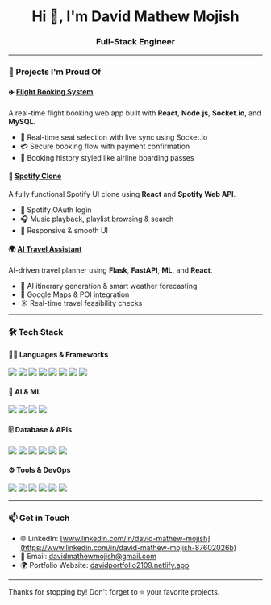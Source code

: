 <h1 align="center">Hi 👋, I'm David Mathew Mojish</h1>
<h3 align="center">Full-Stack Engineer</h3>

---

### 🚀 Projects I'm Proud Of

#### ✈️ [Flight Booking System](https://github.com/davzzd/Flight_Booking)
A real-time flight booking web app built with **React**, **Node.js**, **Socket.io**, and **MySQL**.

- 🔄 Real-time seat selection with live sync using Socket.io  
- 💳 Secure booking flow with payment confirmation  
- 🛫 Booking history styled like airline boarding passes  

#### 🎵 [Spotify Clone](https://github.com/davzzd/Spotify_Clone_REACT)
A fully functional Spotify UI clone using **React** and **Spotify Web API**.

- 🔐 Spotify OAuth login  
- 🎧 Music playback, playlist browsing & search  
- 📱 Responsive & smooth UI

#### 🌍 [AI Travel Assistant](https://github.com/davzzd/AI_Smart_Travel_Assistant)
AI-driven travel planner using **Flask**, **FastAPI**, **ML**, and **React**.

- 🧠 AI itinerary generation & smart weather forecasting  
- 📍 Google Maps & POI integration  
- ☀️ Real-time travel feasibility checks

---

### 🛠️ Tech Stack

#### 👨‍💻 Languages & Frameworks

<p align="left">
  <img src="https://img.shields.io/badge/JavaScript-F7DF1E?style=flat&logo=javascript&logoColor=black" />
  <img src="https://img.shields.io/badge/React-20232A?style=flat&logo=react&logoColor=61DAFB" />
  <img src="https://img.shields.io/badge/Vite-646CFF?style=flat&logo=vite&logoColor=white" />
  <img src="https://img.shields.io/badge/Node.js-339933?style=flat&logo=node.js&logoColor=white" />
  <img src="https://img.shields.io/badge/Express-000000?style=flat&logo=express&logoColor=white" />
  <img src="https://img.shields.io/badge/Python-3776AB?style=flat&logo=python&logoColor=white" />
  <img src="https://img.shields.io/badge/Flask-black?style=flat&logo=flask&logoColor=white" />
  <img src="https://img.shields.io/badge/FastAPI-009688?style=flat&logo=fastapi&logoColor=white" />
</p>

#### 🧠 AI & ML

<p align="left">
  <img src="https://img.shields.io/badge/TensorFlow-FF6F00?style=flat&logo=tensorflow&logoColor=white" />
  <img src="https://img.shields.io/badge/scikit--learn-F7931E?style=flat&logo=scikit-learn&logoColor=white" />
  <img src="https://img.shields.io/badge/Prophet-black?style=flat&logoColor=white" />
  <img src="https://img.shields.io/badge/Google%20Generative%20AI-4285F4?style=flat&logo=google&logoColor=white" />
</p>

#### 🗄️ Database & APIs

<p align="left">
  <img src="https://img.shields.io/badge/MySQL-4479A1?style=flat&logo=mysql&logoColor=white" />
  <img src="https://img.shields.io/badge/MongoDB-47A248?style=flat&logo=mongodb&logoColor=white" />
  <img src="https://img.shields.io/badge/Sequelize-03AFEF?style=flat&logo=sequelize&logoColor=white" />
  <img src="https://img.shields.io/badge/Spotify%20API-1DB954?style=flat&logo=spotify&logoColor=white" />
  <img src="https://img.shields.io/badge/Google%20Maps%20API-4285F4?style=flat&logo=googlemaps&logoColor=white" />
  <img src="https://img.shields.io/badge/WeatherBit%20API-FF7F50?style=flat&logo=cloud&logoColor=white" />
</p>

#### ⚙️ Tools & DevOps

<p align="left">
  <img src="https://img.shields.io/badge/Git-F05032?style=flat&logo=git&logoColor=white" />
  <img src="https://img.shields.io/badge/GitHub-181717?style=flat&logo=github&logoColor=white" />
  <img src="https://img.shields.io/badge/Postman-FF6C37?style=flat&logo=postman&logoColor=white" />
  <img src="https://img.shields.io/badge/VS%20Code-007ACC?style=flat&logo=visual-studio-code&logoColor=white" />
  <img src="https://img.shields.io/badge/Netlify-00C7B7?style=flat&logo=netlify&logoColor=white" />
  <img src="https://img.shields.io/badge/Vercel-000000?style=flat&logo=vercel&logoColor=white" />
</p>

---

### 📫 Get in Touch

- 🌐 LinkedIn: [www.linkedin.com/in/david-mathew-mojish](https://www.linkedin.com/in/david-mathew-mojish-87602026b)
- 📧 Email: [davidmathewmojish@gmail.com](mailto:davidmathewmojish@gmail.com)
- 🌍 Portfolio Website: [davidportfolio2109.netlify.app](https://davidportfolio2109.netlify.app/)

---


Thanks for stopping by! Don't forget to ⭐️ your favorite projects.
